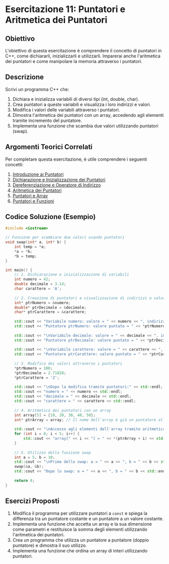 # Esercitazione 11: Puntatori e Aritmetica dei Puntatori

## Obiettivo

L'obiettivo di questa esercitazione è comprendere il concetto di puntatori in C++, come dichiararli, inizializzarli e utilizzarli. Imparerai anche l'aritmetica dei puntatori e come manipolare la memoria attraverso i puntatori.

## Descrizione

Scrivi un programma C++ che:
1. Dichiara e inizializza variabili di diversi tipi (int, double, char).
2. Crea puntatori a queste variabili e visualizza i loro indirizzi e valori.
3. Modifica i valori delle variabili attraverso i puntatori.
4. Dimostra l'aritmetica dei puntatori con un array, accedendo agli elementi tramite incremento del puntatore.
5. Implementa una funzione che scambia due valori utilizzando puntatori (swap).

## Argomenti Teorici Correlati

Per completare questa esercitazione, è utile comprendere i seguenti concetti:

1. [Introduzione ai Puntatori](teoria/01_introduzione_puntatori.md)
2. [Dichiarazione e Inizializzazione dei Puntatori](teoria/02_dichiarazione_inizializzazione.md)
3. [Dereferenziazione e Operatore di Indirizzo](teoria/03_dereferenziazione_indirizzo.md)
4. [Aritmetica dei Puntatori](teoria/04_aritmetica_puntatori.md)
5. [Puntatori e Array](teoria/05_puntatori_array.md)
6. [Puntatori e Funzioni](teoria/06_puntatori_funzioni.md)

## Codice Soluzione (Esempio)

```cpp
#include <iostream>

// Funzione per scambiare due valori usando puntatori
void swap(int* a, int* b) {
    int temp = *a;
    *a = *b;
    *b = temp;
}

int main() {
    // 1. Dichiarazione e inizializzazione di variabili
    int numero = 42;
    double decimale = 3.14;
    char carattere = 'A';
    
    // 2. Creazione di puntatori e visualizzazione di indirizzi e valori
    int* ptrNumero = &numero;
    double* ptrDecimale = &decimale;
    char* ptrCarattere = &carattere;
    
    std::cout << "Variabile numero: valore = " << numero << ", indirizzo = " << &numero << std::endl;
    std::cout << "Puntatore ptrNumero: valore puntato = " << *ptrNumero << ", indirizzo memorizzato = " << ptrNumero << std::endl;
    
    std::cout << "\nVariabile decimale: valore = " << decimale << ", indirizzo = " << &decimale << std::endl;
    std::cout << "Puntatore ptrDecimale: valore puntato = " << *ptrDecimale << ", indirizzo memorizzato = " << ptrDecimale << std::endl;
    
    std::cout << "\nVariabile carattere: valore = " << carattere << ", indirizzo = " << static_cast<void*>(&carattere) << std::endl;
    std::cout << "Puntatore ptrCarattere: valore puntato = " << *ptrCarattere << ", indirizzo memorizzato = " << static_cast<void*>(ptrCarattere) << std::endl;
    
    // 3. Modifica dei valori attraverso i puntatori
    *ptrNumero = 100;
    *ptrDecimale = 2.71828;
    *ptrCarattere = 'Z';
    
    std::cout << "\nDopo la modifica tramite puntatori:" << std::endl;
    std::cout << "numero = " << numero << std::endl;
    std::cout << "decimale = " << decimale << std::endl;
    std::cout << "carattere = " << carattere << std::endl;
    
    // 4. Aritmetica dei puntatori con un array
    int array[5] = {10, 20, 30, 40, 50};
    int* ptrArray = array; // Il nome dell'array è già un puntatore al primo elemento
    
    std::cout << "\nAccesso agli elementi dell'array tramite aritmetica dei puntatori:" << std::endl;
    for (int i = 0; i < 5; i++) {
        std::cout << "array[" << i << "] = " << *(ptrArray + i) << std::endl;
    }
    
    // 5. Utilizzo della funzione swap
    int a = 5, b = 10;
    std::cout << "\nPrima dello swap: a = " << a << ", b = " << b << std::endl;
    swap(&a, &b);
    std::cout << "Dopo lo swap: a = " << a << ", b = " << b << std::endl;
    
    return 0;
}
```

## Esercizi Proposti

1. Modifica il programma per utilizzare puntatori a `const` e spiega la differenza tra un puntatore costante e un puntatore a un valore costante.
2. Implementa una funzione che accetta un array e la sua dimensione come parametri e restituisce la somma degli elementi utilizzando l'aritmetica dei puntatori.
3. Crea un programma che utilizza un puntatore a puntatore (doppio puntatore) e dimostra il suo utilizzo.
4. Implementa una funzione che ordina un array di interi utilizzando puntatori.